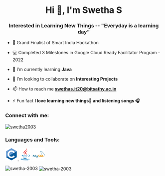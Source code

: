 

<h1 align="center">Hi 👋, I'm Swetha S</h1>

<h3 align="center">Interested in Learning New Things -- "Everyday is a learning day"</h3>

- 🏅 Grand Finalist of Smart India Hackathon

- 💻 Completed 3 Milestones in Google Cloud Ready Facilitator Program - 2022 

- 🌱 I’m currently learning **Java**

- 👯 I’m looking to collaborate on **Interesting Projects**

- 📫 How to reach me **swethas.it20@bitsathy.ac.in**

- ⚡ Fun fact **I love learning new things📍 and listening songs 🎧**

<h3 align="left">Connect with me:</h3>
<p align="left">
<a href="https://linkedin.com/in/swetha2003" target="blank"><img align="center" src="https://raw.githubusercontent.com/rahuldkjain/github-profile-readme-generator/master/src/images/icons/Social/linked-in-alt.svg" alt="swetha2003" height="30" width="40" /></a>



<h3 align="left">Languages and Tools:</h3><p align="left"> <a href="https://www.cprogramming.com/" target="_blank" rel="noreferrer"> <img src="https://raw.githubusercontent.com/devicons/devicon/master/icons/c/c-original.svg" alt="c" width="40" height="40"/> </a> <img src="https://raw.githubusercontent.com/devicons/devicon/master/icons/java/java-original.svg" alt="java" width="40" height="40"/> </a> <a href="https://www.mysql.com/" target="_blank" rel="noreferrer"> <img src="https://raw.githubusercontent.com/devicons/devicon/master/icons/mysql/mysql-original-wordmark.svg" alt="mysql" width="40" height="40"/> </a> </p>

<p><img align="left" src="https://github-readme-stats.vercel.app/api/top-langs?username=swetha-2003&show_icons=true&locale=en&layout=compact" alt="swetha-2003" /></p>

<p>&nbsp;<img align="center" src="https://github-readme-stats.vercel.app/api?username=swetha-2003&show_icons=true&locale=en" alt="swetha-2003" /></p>


